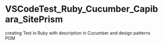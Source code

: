 # VSCodeTest_Ruby_Cucumber_Capibara_SitePrism
creating Test in Ruby with description in Cucumber and design patterns POM

